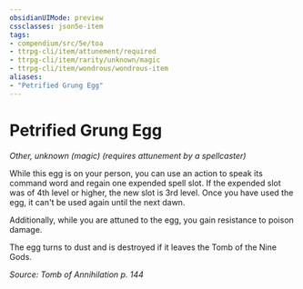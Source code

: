 ```yaml
---
obsidianUIMode: preview
cssclasses: json5e-item
tags:
- compendium/src/5e/toa
- ttrpg-cli/item/attunement/required
- ttrpg-cli/item/rarity/unknown/magic
- ttrpg-cli/item/wondrous/wondrous-item
aliases: 
- "Petrified Grung Egg"
---
```

# Petrified Grung Egg
*Other, unknown (magic) (requires attunement by a spellcaster)*  


While this egg is on your person, you can use an action to speak its command word and regain one expended spell slot. If the expended slot was of 4th level or higher, the new slot is 3rd level. Once you have used the egg, it can't be used again until the next dawn.

Additionally, while you are attuned to the egg, you gain resistance to poison damage.

The egg turns to dust and is destroyed if it leaves the Tomb of the Nine Gods.

*Source: Tomb of Annihilation p. 144*
